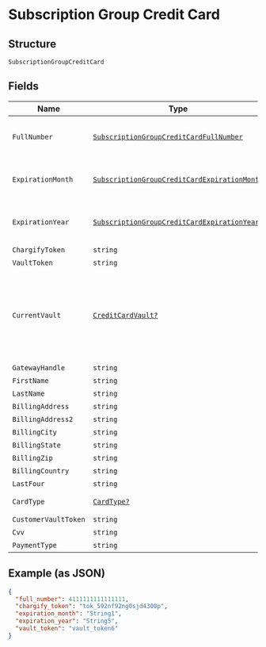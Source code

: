
# Subscription Group Credit Card

## Structure

`SubscriptionGroupCreditCard`

## Fields

| Name | Type | Tags | Description |
|  --- | --- | --- | --- |
| `FullNumber` | [`SubscriptionGroupCreditCardFullNumber`](../../doc/models/containers/subscription-group-credit-card-full-number.md) | Optional | This is a container for one-of cases. |
| `ExpirationMonth` | [`SubscriptionGroupCreditCardExpirationMonth`](../../doc/models/containers/subscription-group-credit-card-expiration-month.md) | Optional | This is a container for one-of cases. |
| `ExpirationYear` | [`SubscriptionGroupCreditCardExpirationYear`](../../doc/models/containers/subscription-group-credit-card-expiration-year.md) | Optional | This is a container for one-of cases. |
| `ChargifyToken` | `string` | Optional | - |
| `VaultToken` | `string` | Optional | - |
| `CurrentVault` | [`CreditCardVault?`](../../doc/models/credit-card-vault.md) | Optional | The vault that stores the payment profile with the provided `vault_token`. Use `bogus` for testing. |
| `GatewayHandle` | `string` | Optional | - |
| `FirstName` | `string` | Optional | - |
| `LastName` | `string` | Optional | - |
| `BillingAddress` | `string` | Optional | - |
| `BillingAddress2` | `string` | Optional | - |
| `BillingCity` | `string` | Optional | - |
| `BillingState` | `string` | Optional | - |
| `BillingZip` | `string` | Optional | - |
| `BillingCountry` | `string` | Optional | - |
| `LastFour` | `string` | Optional | - |
| `CardType` | [`CardType?`](../../doc/models/card-type.md) | Optional | The type of card used. |
| `CustomerVaultToken` | `string` | Optional | - |
| `Cvv` | `string` | Optional | - |
| `PaymentType` | `string` | Optional | - |

## Example (as JSON)

```json
{
  "full_number": 4111111111111111,
  "chargify_token": "tok_592nf92ng0sjd4300p",
  "expiration_month": "String1",
  "expiration_year": "String5",
  "vault_token": "vault_token6"
}
```

